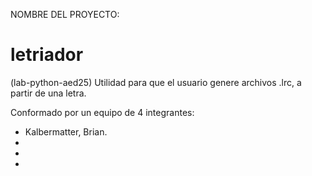NOMBRE DEL PROYECTO:
# letriador
(lab-python-aed25) Utilidad para que el usuario genere archivos .lrc, a partir de una letra.

Conformado por un equipo de 4 integrantes:
- Kalbermatter, Brian.
-
-
-
